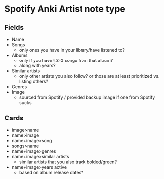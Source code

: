 # Spotify Anki Artist note type

## Fields
 * Name
 * Songs
   * only ones you have in your library/have listened to?
 * Albums
   * only if you have ≥2-3 songs from that album?
   * along with years?
 * Similar artists
   * only other artists you also follow? or those are at least prioritized vs. listing others?
 * Genres
 * Image
   * sourced from Spotify / provided backup image if one from Spotify sucks

## Cards
 * image>name
 * name>image
 * name+image>song
 * songs>name
 * name+image>genres
 * name+image>similar artists
   * similar artists that you also track bolded/green?
 * name+image>years active
   * based on album release dates?